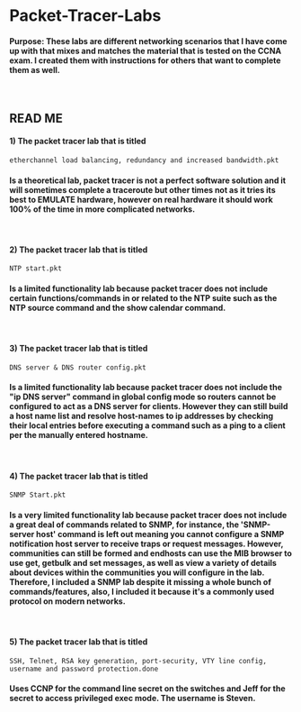 # Packet-Tracer-Labs
<h4> Purpose: These labs are different networking scenarios that I have come up with that mixes and matches the material that is tested on the CCNA exam. 
 I created them with instructions for others that want to complete them as well. </h4>
<br>
  <h2> READ ME </h2>


<h4>1) The packet tracer lab that is titled</h4>
   
  ```etherchannel load balancing, redundancy and increased bandwidth.pkt``` 
    
<h4>Is a theoretical lab, packet tracer is not a perfect software solution and it will sometimes complete a traceroute but other times not as it tries its best to EMULATE hardware, however on real hardware it should work 100% of the time in more complicated networks.</h4>
<br>
<h4>2) The packet tracer lab that is titled</h4>

```NTP start.pkt```
<h4>Is a limited functionality lab because packet tracer does not include certain functions/commands in or related to the NTP suite such as the NTP source command and the show calendar command.</h4>
<br>
<h4>3) The packet tracer lab that is titled</h4>

```DNS server & DNS router config.pkt```
<h4>Is a limited functionality lab because packet tracer does not include the "ip DNS server" command in global config mode so routers cannot be configured to act as a DNS server for clients. However they can still build a host name list and resolve host-names to ip addresses by checking their local entries before executing a command such as a ping to a client per the manually entered hostname.</h4>
<br>
<h4>4) The packet tracer lab that is titled</h4>

```SNMP Start.pkt``` 
<h4>Is a very limited functionality lab because packet tracer does not include a great deal of commands related to SNMP, for instance, the 'SNMP-server host' command is left out meaning you cannot configure a SNMP notification host server to receive traps or request messages. However, communities can still be formed and endhosts can use the MIB browser to use get, getbulk and set messages, as well as view a variety of details about devices within the communities you will configure in the lab. Therefore, I included a SNMP lab despite it missing a whole bunch of commands/features, also, I included it because it's a commonly used protocol on modern networks.</h4>
<br>
<h4>5) The packet tracer lab that is titled</h4>

```SSH, Telnet, RSA key generation, port-security, VTY line config, username and password protection.done```
<h4>Uses CCNP for the command line secret on the switches and Jeff for the secret to access privileged exec mode. The username is Steven.</h4>
